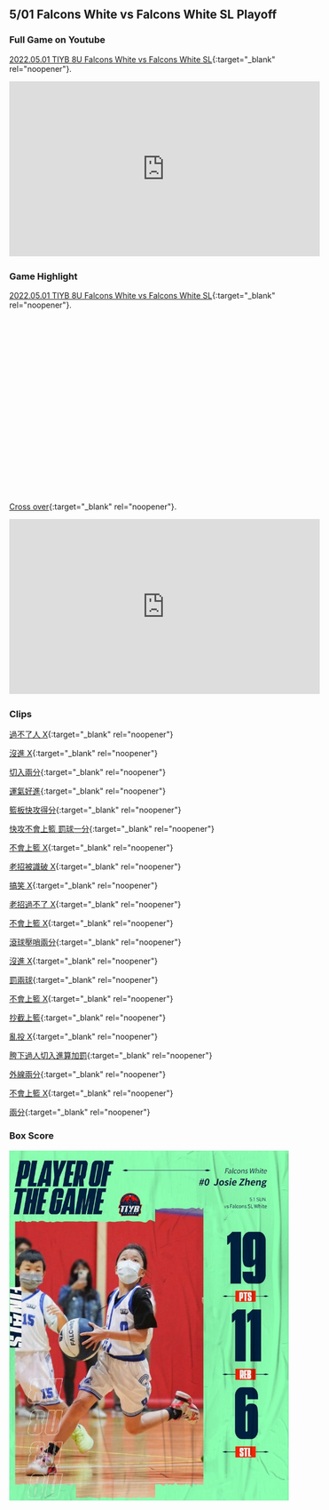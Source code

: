 ## 5/01 Falcons White vs Falcons White SL Playoff

### Full Game on Youtube
[2022.05.01 TIYB 8U Falcons White vs Falcons White SL](https://www.youtube.com/watch?v=cLA_uEjnOBA){:target="_blank" rel="noopener"}.
<iframe width="560" height="315" src="https://www.youtube.com/embed/cLA_uEjnOBA" title="YouTube video player" frameborder="0" allow="accelerometer; autoplay; clipboard-write; encrypted-media; gyroscope; picture-in-picture" allowfullscreen></iframe>

### Game Highlight
[2022.05.01 TIYB 8U Falcons White vs Falcons White SL](javascript:void(0)){:target="_blank" rel="noopener"}.
<iframe width="560" height="315" src="javascript:void(0);" title="YouTube video player" frameborder="0" allow="accelerometer; autoplay; clipboard-write; encrypted-media; gyroscope; picture-in-picture" allowfullscreen></iframe>


[Cross over](https://youtube.com/clip/UgkxQ-amQsSOmnW6BG8rL6h8VCrYYJzOc1ev){:target="_blank" rel="noopener"}.
<iframe width="560" height="315" src="https://www.youtube.com/embed/cLA_uEjnOBA?clip=UgkxQ-amQsSOmnW6BG8rL6h8VCrYYJzOc1ev&amp;clipt=EKbBiAIYva6JAg" title="YouTube video player" frameborder="0" allow="accelerometer; autoplay; clipboard-write; encrypted-media; gyroscope; picture-in-picture" allowfullscreen></iframe>


### Clips
[過不了人 X](https://youtu.be/cLA_uEjnOBA?t=484){:target="_blank" rel="noopener"}<br>

[沒進 X](https://youtu.be/cLA_uEjnOBA?t=668){:target="_blank" rel="noopener"}<br>

[切入兩分](https://youtu.be/cLA_uEjnOBA?t=799){:target="_blank" rel="noopener"}<br>

[運氣好進](https://youtu.be/cLA_uEjnOBA?t=852){:target="_blank" rel="noopener"}<br>

[籃板快攻得分](https://youtu.be/cLA_uEjnOBA?t=1081){:target="_blank" rel="noopener"}<br>

[快攻不會上籃 罰球一分](https://youtu.be/cLA_uEjnOBA?t=1108){:target="_blank" rel="noopener"}<br>

[不會上籃 X](https://youtu.be/cLA_uEjnOBA?t=1863){:target="_blank" rel="noopener"}<br>

[老招被識破 X](https://youtu.be/cLA_uEjnOBA?t=2372){:target="_blank" rel="noopener"}<br>

[搞笑 X](https://youtu.be/cLA_uEjnOBA?t=2631){:target="_blank" rel="noopener"}<br>

[老招過不了 X](https://youtu.be/cLA_uEjnOBA?t=2806){:target="_blank" rel="noopener"}<br>

[不會上籃 X](https://youtu.be/cLA_uEjnOBA?t=2965){:target="_blank" rel="noopener"}<br>

[滾球壓哨兩分](https://youtu.be/cLA_uEjnOBA?t=3036){:target="_blank" rel="noopener"}<br>

[沒進 X](https://youtu.be/cLA_uEjnOBA?t=3492){:target="_blank" rel="noopener"}<br>

[罰兩球](https://youtu.be/cLA_uEjnOBA?t=3539){:target="_blank" rel="noopener"}<br>

[不會上籃 X](https://youtu.be/cLA_uEjnOBA?t=3599){:target="_blank" rel="noopener"}<br>

[抄截上籃](https://youtu.be/cLA_uEjnOBA?t=3764){:target="_blank" rel="noopener"}<br>

[亂投 X](https://youtu.be/cLA_uEjnOBA?t=3809){:target="_blank" rel="noopener"}<br>

[胯下過人切入進算加罰](https://youtu.be/cLA_uEjnOBA?t=4335){:target="_blank" rel="noopener"}<br>

[外線兩分](https://youtu.be/cLA_uEjnOBA?t=4599){:target="_blank" rel="noopener"}<br>

[不會上籃 X](https://youtu.be/cLA_uEjnOBA?t=4720){:target="_blank" rel="noopener"}<br>

[兩分](https://youtu.be/cLA_uEjnOBA?t=4978){:target="_blank" rel="noopener"}<br>

### Box Score
![Image](assets/0501score.jpg)

